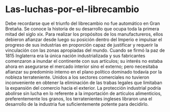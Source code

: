 # Las-luchas-por-el-librecambio
Debe recordarse que el triunfo del librecambio no fue automático en Gran Bretaña. Se conoce la historia de su desarrollo que ocupa toda la primera mitad del siglo xix. Para realizar los propósitos de los manufactureros, ellos debieron afianzar desde luego su posición dentro del Imperio e impulsar el progreso de sus industrias en proporción capaz de justificar y requerir la vinculación con las zonas apropiadas del mundo. Cuando se firmó la paz de 1815 Inglaterra era la única nación industrializada y sus fabricantes comenzaron a inundar el continente con sus artículos; su interés no estaba ahora en asegurarse el mercado interior sino el externo; pero necesitaba afianzar su predominio interno en el plano político dominado todavía por la nobleza terrateniente. Unidos a los sectores comerciales no tuvieron inconveniente en obtener la eliminación de las trabas legales que limitaban la expansión del comercio hacia el exterior. La protección industrial podría abolirse sin lucha en lo referente a la importación de artículos alimenticios, preferentemente los granos, los terratenientes ingleses libraron una el desarrollo de la industria fue suficientemente potente para decidirlo.
